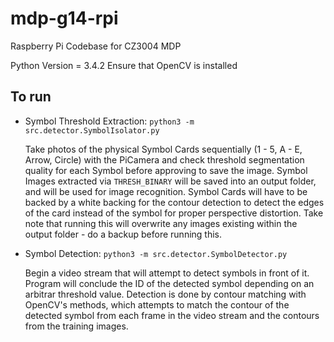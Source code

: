 # mdp-g14-rpi
Raspberry Pi Codebase for CZ3004 MDP

Python Version = 3.4.2
Ensure that OpenCV is installed

## To run
- Symbol Threshold Extraction: `python3 -m src.detector.SymbolIsolator.py`

   Take photos of the physical Symbol Cards sequentially (1 - 5, A - E, Arrow, Circle) with the PiCamera and check threshold segmentation quality for each Symbol before approving to save the image. Symbol Images extracted via `THRESH_BINARY` will be saved into an output folder, and will be used for image recognition. Symbol Cards will have to be backed by a white backing for the contour detection to detect the edges of the card instead of the symbol for proper perspective distortion. Take note that running this will overwrite any images existing within the output folder - do a backup before running this.
   
- Symbol Detection: `python3 -m src.detector.SymbolDetector.py`

   Begin a video stream that will attempt to detect symbols in front of it. Program will conclude the ID of the detected symbol depending on an arbitrar threshold value. Detection is done by contour matching with OpenCV's methods, which attempts to match the contour of the detected symbol from each frame in the video stream and the contours from the training images.

